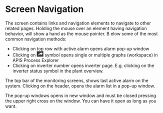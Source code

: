 # Screen Navigation

The screen contains links and navigation elements to navigate to other related pages. 
Holding the mouse over an element having navigation behavior, will show a hand as the mouse pointer. B
elow some of the most common navigation methods:

- Clicking on top row with active alarm opens alarm pop-up window
- Clicking on ![PE](../../../../img/OpenPEArrow.png) symbol opens single or multiple graphs (workspace) in APIS Process Explorer    
- Clicking on inverter number opens inverter page. E.g. clicking on the inverter status symbol in the plant overview. 

The top bar of the monitoring screens, shows last active alarm on the system. Clicking on the header, opens the alarm list in a pop-up window.

The pop-up windows opens in new window and must be closed pressing the upper right cross on the window. You can have it open as long as you want.
